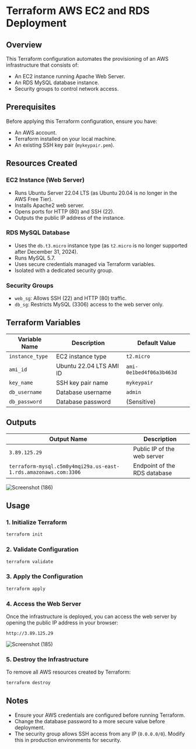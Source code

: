 # Terraform AWS EC2 and RDS Deployment

## Overview
This Terraform configuration automates the provisioning of an AWS infrastructure that consists of:
- An EC2 instance running Apache Web Server.
- An RDS MySQL database instance.
- Security groups to control network access.

## Prerequisites
Before applying this Terraform configuration, ensure you have:
- An AWS account.
- Terraform installed on your local machine.
- An existing SSH key pair (`mykeypair.pem`).

## Resources Created
### EC2 Instance (Web Server)
- Runs Ubuntu Server 22.04 LTS (as Ubuntu 20.04 is no longer in the AWS Free Tier).
- Installs Apache2 web server.
- Opens ports for HTTP (80) and SSH (22).
- Outputs the public IP address of the instance.

### RDS MySQL Database
- Uses the `db.t3.micro` instance type (as `t2.micro` is no longer supported after December 31, 2024).
- Runs MySQL 5.7.
- Uses secure credentials managed via Terraform variables.
- Isolated with a dedicated security group.

### Security Groups
- `web_sg`: Allows SSH (22) and HTTP (80) traffic.
- `db_sg`: Restricts MySQL (3306) access to the web server only.

## Terraform Variables
| Variable Name  | Description | Default Value |
|---------------|-------------|--------------|
| `instance_type` | EC2 instance type | `t2.micro` |
| `ami_id` | Ubuntu 22.04 LTS AMI ID | `ami-0e1bed4f06a3b463d` |
| `key_name` | SSH key pair name | `mykeypair` |
| `db_username` | Database username | `admin` |
| `db_password` | Database password | (Sensitive)  |

## Outputs
| Output Name | Description |
|------------|-------------|
| `3.89.125.29` | Public IP of the web server |
| `terraform-mysql.c5m0y4mqi29a.us-east-1.rds.amazonaws.com:3306` | Endpoint of the RDS database |

![Screenshot (186)](https://github.com/user-attachments/assets/61533d33-1c4c-49f5-baf1-bea1b92b43d8)


## Usage
### 1. Initialize Terraform
```sh
terraform init
```

### 2. Validate Configuration
```sh
terraform validate
```

### 3. Apply the Configuration
```sh
terraform apply 
```

### 4. Access the Web Server
Once the infrastructure is deployed, you can access the web server by opening the public IP address in your browser:
```
http://3.89.125.29
```


![Screenshot (185)](https://github.com/user-attachments/assets/b6b24936-16f4-42be-8718-4b0c1cce6465)


### 5. Destroy the Infrastructure
To remove all AWS resources created by Terraform:
```sh
terraform destroy 
```

## Notes
- Ensure your AWS credentials are configured before running Terraform.
- Change the database password to a more secure value before deployment.
- The security group allows SSH access from any IP (`0.0.0.0/0`). Modify this in production environments for security.



